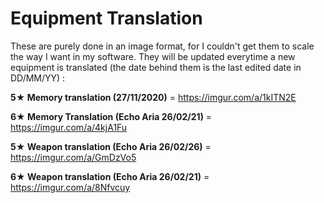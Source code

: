 # Equipment Translation

These are purely done in an image format, for I couldn't get them to scale the way I want in my software. They will be updated everytime a new equipment is translated (the date behind them is the last edited date in DD/MM/YY) :

**5★ Memory translation (27/11/2020)** = https://imgur.com/a/1kITN2E

**6★ Memory Translation (Echo Aria 26/02/21)** = https://imgur.com/a/4kjA1Fu

**5★ Weapon translation (Echo Aria 26/02/26)** = https://imgur.com/a/GmDzVo5

**6★ Weapon translation (Echo Aria 26/02/21)** = https://imgur.com/a/8Nfvcuy
